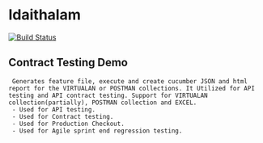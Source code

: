 # Idaithalam

[![Build Status](https://travis-ci.com/virtualansoftware/idaithalam-contract-testing-demo.svg?branch=master)](https://travis-ci.com/virtualansoftware/idaithalam-contract-testing-demo)

## Contract Testing Demo
      
     Generates feature file, execute and create cucumber JSON and html report for the VIRTUALAN or POSTMAN collections. It Utilized for API testing and API contract testing. Support for VIRTUALAN collection(partially), POSTMAN collection and EXCEL. 
     - Used for API testing.
     - Used for Contract testing. 
     - Used for Production Checkout. 
     - Used for Agile sprint end regression testing.
